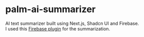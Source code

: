 # palm-ai-summarizer
AI text summarizer built using Next.js, Shadcn UI and Firebase.
<br/>
I used this [Firebase plugin](https://extensions.dev/extensions/googlecloud/firestore-palm-summarize-text) for the summarization.
